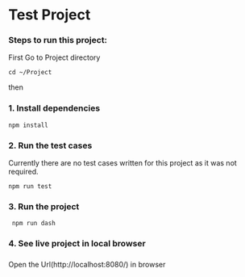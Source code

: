 # Test Project

### Steps to run this project:

First Go to Project directory

```
cd ~/Project

```
then

### 1. Install dependencies
 

```
npm install

```
### 2. Run the test cases
 
Currently there are no test cases written for this project as it was not required.
```
npm run test

```
### 3. Run the project
```
 npm run dash
```

### 4. See live project in local browser 
 ###
Open the Url(http://localhost:8080/) in browser
